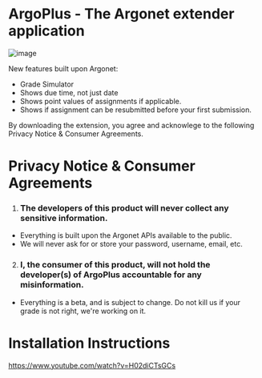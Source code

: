 # ArgoPlus - The Argonet extender application

![image](https://user-images.githubusercontent.com/50122069/193476911-dff58436-3ccb-45eb-8453-8310e36c69fe.png)

New features built upon Argonet:
* Grade Simulator
* Shows due time, not just date
* Shows point values of assignments if applicable.
* Shows if assignment can be resubmitted before your first submission.

By downloading the extension, you agree and acknowlege to the following Privacy Notice & Consumer Agreements.

# Privacy Notice & Consumer Agreements
1. ### **The developers of this product will never collect any sensitive information**. 
* Everything is built upon the Argonet APIs available to the public. 
* We will never ask for or store your password, username, email, etc.

2. ### **I, the consumer of this product, will not hold the developer(s) of ArgoPlus accountable for any misinformation.** 
* Everything is a beta, and is subject to change. Do not kill us if your grade is not right, we're working on it.

# Installation Instructions

https://www.youtube.com/watch?v=H02diCTsGCs
